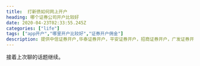 ```yaml
---
title:  打新债如何网上开户
heading: 哪个证券公司开户比较好
date: 2020-04-23T02:33:55.245Z
categories: ["life"]
tags: ["app开户","哪里开户比较好","证券开户佣金"]
description: 提供中信证券开户,华泰证券开户，平安证券开户，招商证券开户，广发证券开户等的开户教程
---
```


接着上次聊的话题继续。